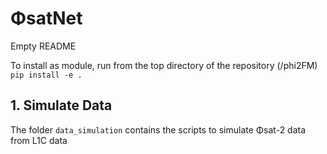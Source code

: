 # ΦsatNet

Empty README


To install as module, run from the top directory of the repository (/phi2FM) `pip install -e .`


## 1. Simulate Data
The folder `data_simulation` contains the scripts to simulate Φsat-2 data from L1C data



